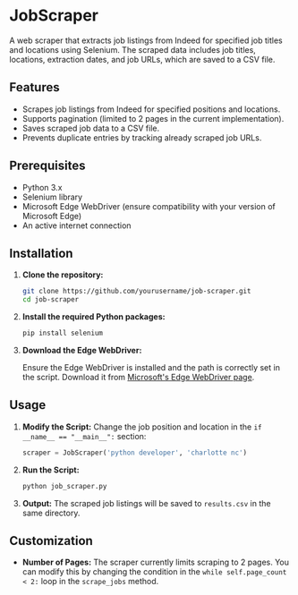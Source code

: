 # JobScraper

A web scraper that extracts job listings from Indeed for specified job titles and locations using Selenium. The scraped data includes job titles, locations, extraction dates, and job URLs, which are saved to a CSV file.

## Features

- Scrapes job listings from Indeed for specified positions and locations.
- Supports pagination (limited to 2 pages in the current implementation).
- Saves scraped job data to a CSV file.
- Prevents duplicate entries by tracking already scraped job URLs.

## Prerequisites

- Python 3.x
- Selenium library
- Microsoft Edge WebDriver (ensure compatibility with your version of Microsoft Edge)
- An active internet connection

## Installation

1. **Clone the repository:**

   ```bash
   git clone https://github.com/yourusername/job-scraper.git
   cd job-scraper
   ```

2. **Install the required Python packages:**

   ```bash
   pip install selenium
   ```

3. **Download the Edge WebDriver:**

   Ensure the Edge WebDriver is installed and the path is correctly set in the script. Download it from [Microsoft's Edge WebDriver page](https://developer.microsoft.com/en-us/microsoft-edge/tools/webdriver/).

## Usage

1. **Modify the Script:**
   Change the job position and location in the `if __name__ == "__main__":` section:

   ```python
   scraper = JobScraper('python developer', 'charlotte nc')
   ```

2. **Run the Script:**

   ```bash
   python job_scraper.py
   ```

3. **Output:**
   The scraped job listings will be saved to `results.csv` in the same directory. 

## Customization

- **Number of Pages:** The scraper currently limits scraping to 2 pages. You can modify this by changing the condition in the `while self.page_count < 2:` loop in the `scrape_jobs` method.

